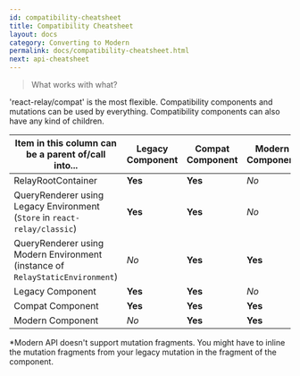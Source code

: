 ```yaml
---
id: compatibility-cheatsheet
title: Compatibility Cheatsheet
layout: docs
category: Converting to Modern
permalink: docs/compatibility-cheatsheet.html
next: api-cheatsheet
---
```


> What works with what?

'react-relay/compat' is the most flexible. Compatibility components and mutations can be used by everything. Compatibility components can also have any kind of children.

|Item in this column can be a parent of/call into...|Legacy Component|Compat Component| Modern Component| Legacy Mutation| Compat Mutation| Modern Mutation
|----|----|----|----|----|----|----
|RelayRootContainer|**Yes**|**Yes**|*No*|**Yes**| **Yes**|*No*|
|QueryRenderer using Legacy Environment (`Store` in `react-relay/classic`)|**Yes**|**Yes**|*No*|**Yes**|**Yes**|*No*|
|QueryRenderer using Modern Environment (instance of `RelayStaticEnvironment`)|*No*|**Yes**|**Yes**|*No*|**Yes**|**Yes**
|Legacy Component|**Yes**|**Yes**|*No*|**Yes**|**Yes**|*No*|
|Compat Component|**Yes**|**Yes**|**Yes**|**Yes\***|**Yes**|**Yes**|
|Modern Component|*No*|**Yes**|**Yes**|*No*|**Yes**|**Yes**


\*Modern API doesn't support mutation fragments. You might have to inline the mutation fragments from your legacy mutation in the fragment of the component.

